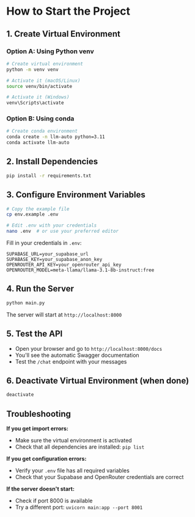 # How to Start the Project

## 1. Create Virtual Environment

### Option A: Using Python venv
```bash
# Create virtual environment
python -m venv venv

# Activate it (macOS/Linux)
source venv/bin/activate

# Activate it (Windows)
venv\Scripts\activate
```

### Option B: Using conda
```bash
# Create conda environment
conda create -n llm-auto python=3.11
conda activate llm-auto
```

## 2. Install Dependencies
```bash
pip install -r requirements.txt
```

## 3. Configure Environment Variables
```bash
# Copy the example file
cp env.example .env

# Edit .env with your credentials
nano .env  # or use your preferred editor
```

Fill in your credentials in `.env`:
```
SUPABASE_URL=your_supabase_url
SUPABASE_KEY=your_supabase_anon_key
OPENROUTER_API_KEY=your_openrouter_api_key
OPENROUTER_MODEL=meta-llama/llama-3.1-8b-instruct:free
```

## 4. Run the Server
```bash
python main.py
```

The server will start at `http://localhost:8000`

## 5. Test the API
- Open your browser and go to `http://localhost:8000/docs`
- You'll see the automatic Swagger documentation
- Test the `/chat` endpoint with your messages

## 6. Deactivate Virtual Environment (when done)
```bash
deactivate
```

## Troubleshooting

**If you get import errors:**
- Make sure the virtual environment is activated
- Check that all dependencies are installed: `pip list`

**If you get configuration errors:**
- Verify your `.env` file has all required variables
- Check that your Supabase and OpenRouter credentials are correct

**If the server doesn't start:**
- Check if port 8000 is available
- Try a different port: `uvicorn main:app --port 8001`
